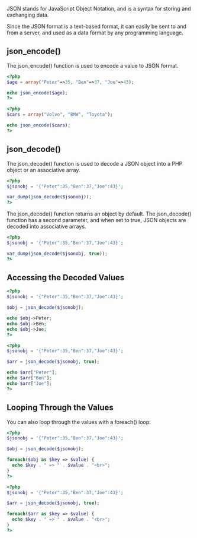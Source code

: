 JSON stands for JavaScript Object Notation, and is a syntax for storing and exchanging data.

Since the JSON format is a text-based format, it can easily be sent to and from a server, and used as a data format by any programming language.

## json_encode()
The json_encode() function is used to encode a value to JSON format.

```php
<?php
$age = array("Peter"=>35, "Ben"=>37, "Joe"=>43);

echo json_encode($age);
?>
```

``` php
<?php
$cars = array("Volvo", "BMW", "Toyota");

echo json_encode($cars);
?>
```

## json_decode()
The json_decode() function is used to decode a JSON object into a PHP object or an associative array.

```php
<?php
$jsonobj = '{"Peter":35,"Ben":37,"Joe":43}';

var_dump(json_decode($jsonobj));
?>
```

The json_decode() function returns an object by default. The json_decode() function has a second parameter, and when set to true, JSON objects are decoded into associative arrays.

```php
<?php
$jsonobj = '{"Peter":35,"Ben":37,"Joe":43}';

var_dump(json_decode($jsonobj, true));
?>
```

## Accessing the Decoded Values

```php
<?php
$jsonobj = '{"Peter":35,"Ben":37,"Joe":43}';

$obj = json_decode($jsonobj);

echo $obj->Peter;
echo $obj->Ben;
echo $obj->Joe;
?>
```

```php
<?php
$jsonobj = '{"Peter":35,"Ben":37,"Joe":43}';

$arr = json_decode($jsonobj, true);

echo $arr["Peter"];
echo $arr["Ben"];
echo $arr["Joe"];
?>
```

## Looping Through the Values
You can also loop through the values with a foreach() loop:

```php
<?php
$jsonobj = '{"Peter":35,"Ben":37,"Joe":43}';

$obj = json_decode($jsonobj);

foreach($obj as $key => $value) {
  echo $key . " => " . $value . "<br>";
}
?>
```

```php
<?php
$jsonobj = '{"Peter":35,"Ben":37,"Joe":43}';

$arr = json_decode($jsonobj, true);

foreach($arr as $key => $value) {
  echo $key . " => " . $value . "<br>";
}
?>
```